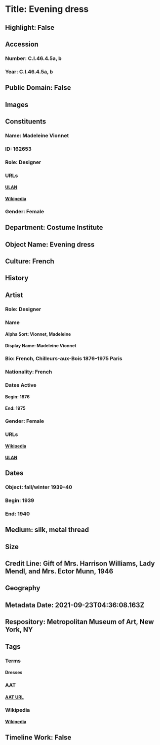 # Title: Evening dress
## Highlight: False
## Accession
### Number: C.I.46.4.5a, b
### Year: C.I.46.4.5a, b
## Public Domain: False
## Images
## Constituents
### Name: Madeleine Vionnet
### ID: 162653
### Role: Designer
### URLs
#### [ULAN](http://vocab.getty.edu/page/ulan/500097058)
#### [Wikipedia](https://www.wikidata.org/wiki/Q266934)
### Gender: Female
## Department: Costume Institute
## Object Name: Evening dress
## Culture: French
## History
## Artist
### Role: Designer
### Name
#### Alpha Sort: Vionnet, Madeleine
#### Display Name: Madeleine Vionnet
### Bio: French, Chilleurs-aux-Bois 1876–1975 Paris
### Nationality: French
### Dates Active
#### Begin: 1876
#### End: 1975
### Gender: Female
### URLs
#### [Wikipedia](https://www.wikidata.org/wiki/Q266934)
#### [ULAN](http://vocab.getty.edu/page/ulan/500097058)
## Dates
### Object: fall/winter 1939–40
### Begin: 1939
### End: 1940
## Medium: silk, metal thread
## Size
## Credit Line: Gift of Mrs. Harrison Williams, Lady Mendl, and Mrs. Ector Munn, 1946
## Geography
## Metadata Date: 2021-09-23T04:36:08.163Z
## Respository: Metropolitan Museum of Art, New York, NY
## Tags
### Terms
#### Dresses
### AAT
#### [AAT URL](http://vocab.getty.edu/page/aat/300046159)
### Wikipedia
#### [Wikipedia]()
## Timeline Work: False